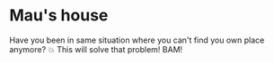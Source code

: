 # Mau's house
Have you been in same situation where you can't find you own place anymore?
💥 This will solve that problem! BAM!
